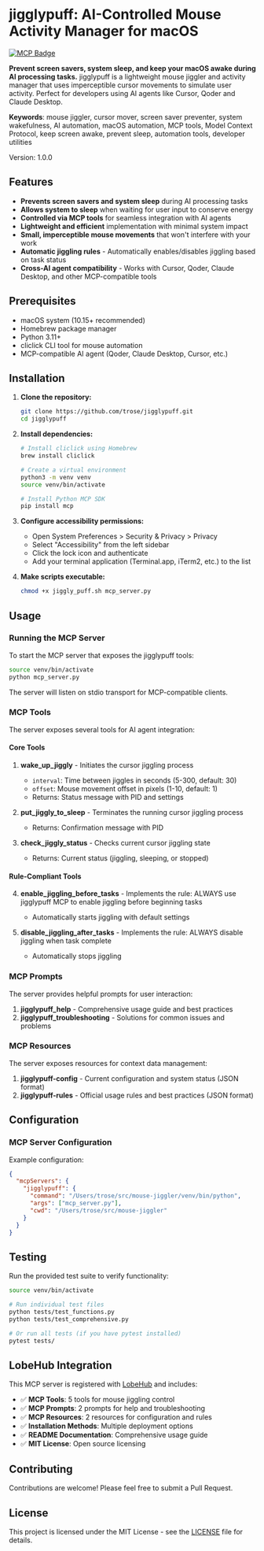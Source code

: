# jigglypuff: AI-Controlled Mouse Activity Manager for macOS

[![MCP Badge](https://lobehub.com/badge/mcp/trose-jigglypuff)](https://lobehub.com/mcp/trose-jigglypuff)

**Prevent screen savers, system sleep, and keep your macOS awake during AI processing tasks.** jigglypuff is a lightweight mouse jiggler and activity manager that uses imperceptible cursor movements to simulate user activity. Perfect for developers using AI agents like Cursor, Qoder and Claude Desktop.

**Keywords**: mouse jiggler, cursor mover, screen saver preventer, system wakefulness, AI automation, macOS automation, MCP tools, Model Context Protocol, keep screen awake, prevent sleep, automation tools, developer utilities

Version: 1.0.0

## Features

- **Prevents screen savers and system sleep** during AI processing tasks
- **Allows system to sleep** when waiting for user input to conserve energy
- **Controlled via MCP tools** for seamless integration with AI agents
- **Lightweight and efficient** implementation with minimal system impact
- **Small, imperceptible mouse movements** that won't interfere with your work
- **Automatic jiggling rules** - Automatically enables/disables jiggling based on task status
- **Cross-AI agent compatibility** - Works with Cursor, Qoder, Claude Desktop, and other MCP-compatible tools

## Prerequisites

- macOS system (10.15+ recommended)
- Homebrew package manager
- Python 3.11+
- cliclick CLI tool for mouse automation
- MCP-compatible AI agent (Qoder, Claude Desktop, Cursor, etc.)

## Installation

1. **Clone the repository:**
   ```bash
   git clone https://github.com/trose/jigglypuff.git
   cd jigglypuff
   ```

2. **Install dependencies:**
   ```bash
   # Install cliclick using Homebrew
   brew install cliclick
   
   # Create a virtual environment
   python3 -m venv venv
   source venv/bin/activate
   
   # Install Python MCP SDK
   pip install mcp
   ```

3. **Configure accessibility permissions:**
   - Open System Preferences > Security & Privacy > Privacy
   - Select "Accessibility" from the left sidebar
   - Click the lock icon and authenticate
   - Add your terminal application (Terminal.app, iTerm2, etc.) to the list

4. **Make scripts executable:**
   ```bash
   chmod +x jiggly_puff.sh mcp_server.py
   ```

## Usage

### Running the MCP Server

To start the MCP server that exposes the jigglypuff tools:

```bash
source venv/bin/activate
python mcp_server.py
```

The server will listen on stdio transport for MCP-compatible clients.

### MCP Tools

The server exposes several tools for AI agent integration:

#### Core Tools
1. **wake_up_jiggly** - Initiates the cursor jiggling process
   - `interval`: Time between jiggles in seconds (5-300, default: 30)
   - `offset`: Mouse movement offset in pixels (1-10, default: 1)
   - Returns: Status message with PID and settings

2. **put_jiggly_to_sleep** - Terminates the running cursor jiggling process
   - Returns: Confirmation message with PID

3. **check_jiggly_status** - Checks current cursor jiggling state
   - Returns: Current status (jiggling, sleeping, or stopped)

#### Rule-Compliant Tools
4. **enable_jiggling_before_tasks** - Implements the rule: ALWAYS use jigglypuff MCP to enable jiggling before beginning tasks
   - Automatically starts jiggling with default settings

5. **disable_jiggling_after_tasks** - Implements the rule: ALWAYS disable jiggling when task complete
   - Automatically stops jiggling

### MCP Prompts

The server provides helpful prompts for user interaction:

1. **jigglypuff_help** - Comprehensive usage guide and best practices
2. **jigglypuff_troubleshooting** - Solutions for common issues and problems

### MCP Resources

The server exposes resources for context data management:

1. **jigglypuff-config** - Current configuration and system status (JSON format)
2. **jigglypuff-rules** - Official usage rules and best practices (JSON format)

## Configuration

### MCP Server Configuration

Example configuration:
```json
{
  "mcpServers": {
    "jigglypuff": {
      "command": "/Users/trose/src/mouse-jiggler/venv/bin/python",
      "args": ["mcp_server.py"],
      "cwd": "/Users/trose/src/mouse-jiggler"
    }
  }
}
```

## Testing

Run the provided test suite to verify functionality:

```bash
source venv/bin/activate

# Run individual test files
python tests/test_functions.py
python tests/test_comprehensive.py

# Or run all tests (if you have pytest installed)
pytest tests/
```

## LobeHub Integration

This MCP server is registered with [LobeHub](https://lobehub.com/mcp/trose-jigglypuff) and includes:

- ✅ **MCP Tools**: 5 tools for mouse jiggling control
- ✅ **MCP Prompts**: 2 prompts for help and troubleshooting  
- ✅ **MCP Resources**: 2 resources for configuration and rules
- ✅ **Installation Methods**: Multiple deployment options
- ✅ **README Documentation**: Comprehensive usage guide
- ✅ **MIT License**: Open source licensing

## Contributing

Contributions are welcome! Please feel free to submit a Pull Request.

## License

This project is licensed under the MIT License - see the [LICENSE](LICENSE) file for details.
